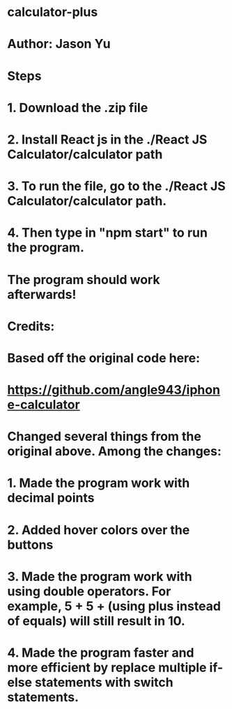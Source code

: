 # calculator-plus
# Author: Jason Yu
# 
# Steps
# 1. Download the .zip file
# 2. Install React js in the ./React JS Calculator/calculator path
# 3. To run the file, go to the ./React JS Calculator/calculator path.
# 4. Then type in "npm start" to run the program.
# The program should work afterwards!
#
# Credits:
# Based off the original code here:
# https://github.com/angle943/iphone-calculator
#
# Changed several things from the original above. Among the changes:
# 1. Made the program work with decimal points
# 2. Added hover colors over the buttons
# 3. Made the program work with using double operators. For example, 5 + 5 + (using plus instead of equals) will still result in 10.
# 4. Made the program faster and more efficient by replace multiple if-else statements with switch statements.
